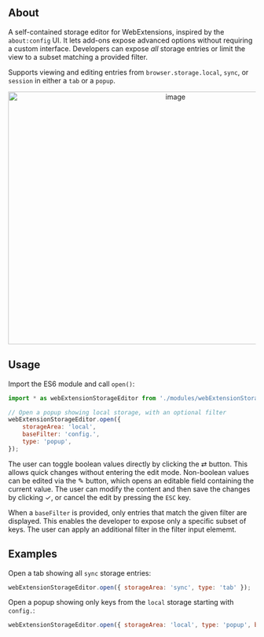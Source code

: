 ## About

A self-contained storage editor for WebExtensions, inspired by the `about:config` UI. It lets add-ons expose advanced options without requiring a custom interface. Developers can expose *all* storage entries or limit the view to a subset matching a provided filter.

Supports viewing and editing entries from `browser.storage.local`, `sync`, or `session` in either a `tab` or a `popup`.

<div align="center">
  <img width="665" height="514" alt="image" src="https://github.com/user-attachments/assets/afc0e973-c1ba-4ab8-b5e6-487194376789" />
</div>

## Usage

Import the ES6 module and call `open()`:

```javascript
import * as webExtensionStorageEditor from './modules/webExtensionStorageEditor.mjs'

// Open a popup showing local storage, with an optional filter
webExtensionStorageEditor.open({
    storageArea: 'local',
    baseFilter: 'config.',
    type: 'popup',
});
```

The user can toggle boolean values directly by clicking the ⇄ button. This allows quick changes without entering the edit mode. Non-boolean values can be edited via the ✎ button, which opens an editable field containing the current value. The user can modify the content and then save the changes by clicking ✓, or cancel the edit by pressing the `ESC` key.

When a `baseFilter` is provided, only entries that match the given filter are displayed. This enables the developer to expose only a specific subset of keys. The user can apply an additional filter in the filter input elememt.

## Examples

Open a tab showing all `sync` storage entries:

```javascript
webExtensionStorageEditor.open({ storageArea: 'sync', type: 'tab' });
```

Open a popup showing only keys from the `local` storage starting with `config.`:

```javascript
webExtensionStorageEditor.open({ storageArea: 'local', type: 'popup', baseFilter: 'config.' });
```
